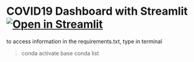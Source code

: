 # COVID19 Dashboard with Streamlit [![Open in Streamlit](https://static.streamlit.io/badges/streamlit_badge_black_white.svg)](https://share.streamlit.io/teguhsam/covid19-dashboard-with-streamlit/main/main.py)
 
to access information in the requirements.txt, type in terminal 
> conda activate base
> conda list